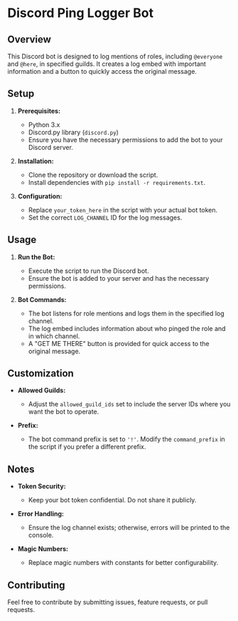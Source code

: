 # Discord Ping Logger Bot

## Overview

This Discord bot is designed to log mentions of roles, including `@everyone` and `@here`, in specified guilds. It creates a log embed with important information and a button to quickly access the original message.

## Setup

1. **Prerequisites:**
   - Python 3.x
   - Discord.py library (`discord.py`)
   - Ensure you have the necessary permissions to add the bot to your Discord server.

2. **Installation:**
   - Clone the repository or download the script.
   - Install dependencies with `pip install -r requirements.txt`.

3. **Configuration:**
   - Replace `your_token_here` in the script with your actual bot token.
   - Set the correct `LOG_CHANNEL` ID for the log messages.

## Usage

1. **Run the Bot:**
   - Execute the script to run the Discord bot.
   - Ensure the bot is added to your server and has the necessary permissions.

2. **Bot Commands:**
   - The bot listens for role mentions and logs them in the specified log channel.
   - The log embed includes information about who pinged the role and in which channel.
   - A "GET ME THERE" button is provided for quick access to the original message.

## Customization

- **Allowed Guilds:**
  - Adjust the `allowed_guild_ids` set to include the server IDs where you want the bot to operate.

- **Prefix:**
  - The bot command prefix is set to `'!'`. Modify the `command_prefix` in the script if you prefer a different prefix.

## Notes

- **Token Security:**
  - Keep your bot token confidential. Do not share it publicly.

- **Error Handling:**
  - Ensure the log channel exists; otherwise, errors will be printed to the console.

- **Magic Numbers:**
  - Replace magic numbers with constants for better configurability.

## Contributing

Feel free to contribute by submitting issues, feature requests, or pull requests.
